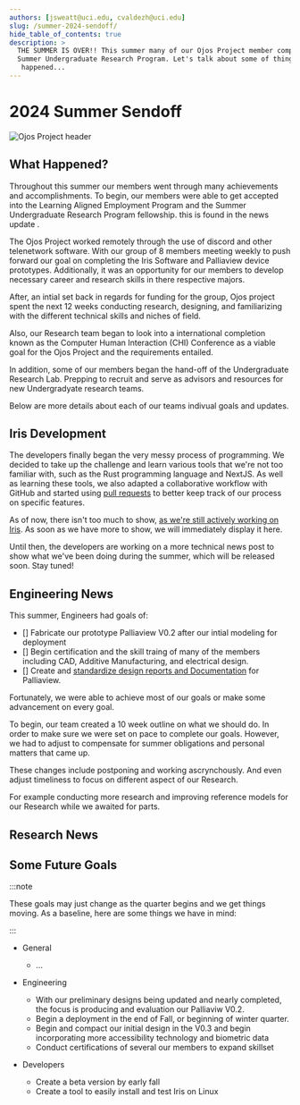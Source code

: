 ```yaml
---
authors: [jsweatt@uci.edu, cvaldezh@uci.edu]
slug: /summer-2024-sendoff/
hide_table_of_contents: true
description: >
  THE SUMMER IS OVER!! This summer many of our Ojos Project member complete their
  Summer Undergraduate Research Program. Let's talk about some of things that
   happened...
---
```


# 2024 Summer Sendoff

<!-- markdownlint-disable MD026 -->
<!-- ^ disabled no-trailing-punctuation -->

![Ojos Project header](@site/static/images/header.png)

<!-- truncate -->

## What Happened?

Throughout this summer our members went through many achievements and
accomplishments. To begin, our members were able to get accepted into the Learning Aligned Employment Program and the Summer Undergraduate Research Program fellowship. this is found in the news update <!-- add the link for our SURP announcement -->. 

The Ojos Project worked remotely through the use of discord and other telenetwork software. With our group of 8 members meeting  weekly to push forward our goal on completing the Iris Software and Palliaview device prototypes. Additionally, it was an opportunity for our members to develop necessary career and research skills in there respective majors. 

After, an intial set back in regards for funding for the group, Ojos project spent the next 12 weeks conducting research, designing,  and familiarizing with the different technical skills and niches of field. 

Also, our Research team began to look into a international completion known as the Computer Human Interaction (CHI) Conference as a viable goal for the Ojos Project and the requirements entailed.

In addition, some of our members began the hand-off of the Undergraduate Research Lab. Prepping to recruit and serve as advisors and resources for new Undergradyate research teams.

Below are more details about each of our teams indivual goals and updates. 

## Iris Development

The developers finally began the very messy process of programming. We decided
to take up the challenge and learn various tools that we're not too familiar
with, such as the Rust programming language and NextJS. As well as learning
these tools, we also adapted a collaborative workflow with GitHub and started
using [pull requests](https://github.com/ojosproject/iris/pulls/) to better keep
track of our process on specific features.

As of now, there isn't too much to show, [as we're still actively working on
Iris](https://github.com/ojosproject/iris/commits/main/?since=2024-06-13&until=2024-09-15).
As soon as we have more to show, we will immediately display it here.

Until then, the developers are working on a more technical news post to show
what we've been doing during the summer, which will be released soon. Stay
tuned!

## Engineering News

This summer, Engineers had  goals of:

  - [] Fabricate our prototype Palliaview V0.2 after our intial modeling for deployment
  - [] Begin certification and the skill traing of many of the members including CAD, Additive Manufacturing, and electrical design.
  - [] Create and [standardize design reports <!-- insert link for our documentation folder--> and Documentation](https://github.com/ojosproject/website/pull/45) for Palliaview.

Fortunately,  we were able to achieve most of our goals or make some advancement on every goal.

To begin, our team created a 10 week outline on what we should do. In order to make sure we were set on pace to complete our goals. However,  we had to adjust to compensate for summer obligations and personal matters that came up. 

These changes include postponing and working ascrynchously. And even adjust timeliness to focus on different aspect of our Research. 

For example conducting more research and improving reference models for our Research while we awaited for parts.

 
 
<!-- I need to add
- [] the goasl I had for the summer
- [] what was able to be completed
- [] major changes to desing and workflow from plans
- [] Documentation, digital models, pcitures
-->

## Research News

<!-- Mai will neede to be consulted on this part of the news upate

suggestions
- [] writing our new outline for research process
- [] invesitagting into the CHI competions
- [] preppign for symposium proposal
- [] outreaching to more potential interviewees -->

## Some Future Goals

<!-- we need to write some of the news about goals we have for this fall and year
-[] specifically about the CHI competition and the taking over the URL -->

:::note

These goals may just change as the quarter begins and we get things moving. As
a baseline, here are some things we have in mind:

:::

- General
  - ...

- Engineering
  - With our preliminary designs being updated and nearly completed, the focus is producing and evaluation our Palliaviw V0.2. 
  - Begin a deployment in the end of Fall, or beginning of winter quarter. 
  - Begin and compact our initial design in the V0.3 and begin incorporating more accessibility technology  and biometric data 
  - Conduct certifications of several our members to expand skillset

- Developers
  - Create a beta version by early fall
  - Create a tool to easily install and test Iris on Linux
